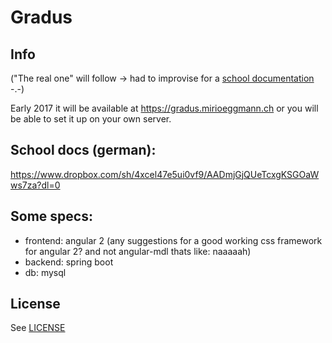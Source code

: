# Gradus

## Info
("The real one" will follow -> had to improvise for a [school documentation](https://www.dropbox.com/sh/4xcel47e5ui0vf9/AABj8ATMW_1Kw0Bw9hqefUdPa/abgaben?dl=0&preview=realisierungsbericht_menzel_brechbuehler_bieri_eggmann-1.0.0.pdf) -.-)

Early 2017 it will be available at https://gradus.mirioeggmann.ch or you will be able to set it up on your own server.

## School docs (german):
https://www.dropbox.com/sh/4xcel47e5ui0vf9/AADmjGjQUeTcxgKSGOaWws7za?dl=0

## Some specs:
- frontend: angular 2 (any suggestions for a good working css framework for angular 2? and not angular-mdl thats like: naaaaah) 
- backend: spring boot
- db: mysql

## License
See [LICENSE](LICENSE)
